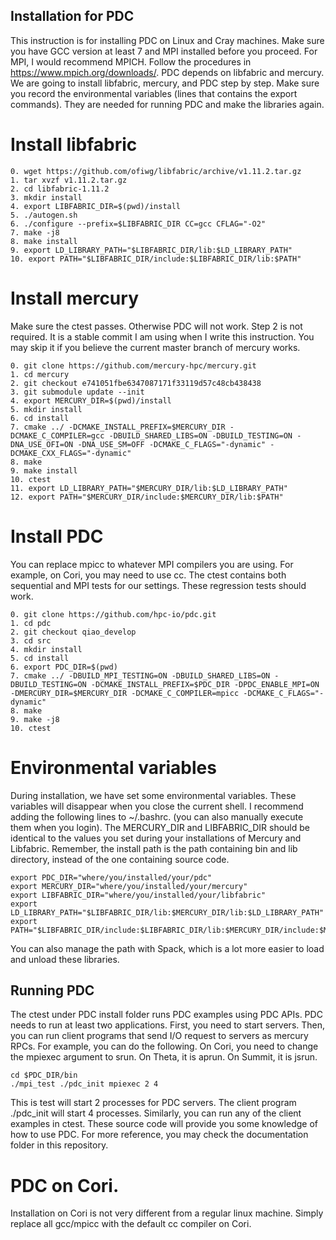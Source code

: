 ## Installation for PDC
This instruction is for installing PDC on Linux and Cray machines. Make sure you have GCC version at least 7 and MPI installed before you proceed.
For MPI, I would recommend MPICH. Follow the procedures in https://www.mpich.org/downloads/.
PDC depends on libfabric and mercury. We are going to install libfabric, mercury, and PDC step by step.
Make sure you record the environmental variables (lines that contains the export commands). They are needed for running PDC and make the libraries again.
# Install libfabric
```
0. wget https://github.com/ofiwg/libfabric/archive/v1.11.2.tar.gz
1. tar xvzf v1.11.2.tar.gz
2. cd libfabric-1.11.2
3. mkdir install
4. export LIBFABRIC_DIR=$(pwd)/install
5. ./autogen.sh
6. ./configure --prefix=$LIBFABRIC_DIR CC=gcc CFLAG="-O2"
7. make -j8
8. make install
9. export LD_LIBRARY_PATH="$LIBFABRIC_DIR/lib:$LD_LIBRARY_PATH"
10. export PATH="$LIBFABRIC_DIR/include:$LIBFABRIC_DIR/lib:$PATH"
```
# Install mercury
Make sure the ctest passes. Otherwise PDC will not work.
Step 2 is not required. It is a stable commit I am using when I write this instruction. You may skip it if you believe the current master branch of mercury works.
```
0. git clone https://github.com/mercury-hpc/mercury.git
1. cd mercury
2. git checkout e741051fbe6347087171f33119d57c48cb438438
3. git submodule update --init
4. export MERCURY_DIR=$(pwd)/install
5. mkdir install
6. cd install
7. cmake ../ -DCMAKE_INSTALL_PREFIX=$MERCURY_DIR -DCMAKE_C_COMPILER=gcc -DBUILD_SHARED_LIBS=ON -DBUILD_TESTING=ON -DNA_USE_OFI=ON -DNA_USE_SM=OFF -DCMAKE_C_FLAGS="-dynamic" -DCMAKE_CXX_FLAGS="-dynamic"
8. make
9. make install
10. ctest
11. export LD_LIBRARY_PATH="$MERCURY_DIR/lib:$LD_LIBRARY_PATH"
12. export PATH="$MERCURY_DIR/include:$MERCURY_DIR/lib:$PATH"
```
# Install PDC
You can replace mpicc to whatever MPI compilers you are using. For example, on Cori, you may need to use cc.
The ctest contains both sequential and MPI tests for our settings. These regression tests should work.
```
0. git clone https://github.com/hpc-io/pdc.git
1. cd pdc
2. git checkout qiao_develop
3. cd src
4. mkdir install
5. cd install
6. export PDC_DIR=$(pwd)
7. cmake ../ -DBUILD_MPI_TESTING=ON -DBUILD_SHARED_LIBS=ON -DBUILD_TESTING=ON -DCMAKE_INSTALL_PREFIX=$PDC_DIR -DPDC_ENABLE_MPI=ON -DMERCURY_DIR=$MERCURY_DIR -DCMAKE_C_COMPILER=mpicc -DCMAKE_C_FLAGS="-dynamic"
8. make
9. make -j8
10. ctest
```

# Environmental variables
During installation, we have set some environmental variables. These variables will disappear when you close the current shell.
I recommend adding the following lines to ~/.bashrc. (you can also manually execute them when you login).
The MERCURY_DIR and LIBFABRIC_DIR should be identical to the values you set during your installations of Mercury and Libfabric.
Remember, the install path is the path containing bin and lib directory, instead of the one containing source code.
```
export PDC_DIR="where/you/installed/your/pdc"
export MERCURY_DIR="where/you/installed/your/mercury"
export LIBFABRIC_DIR="where/you/installed/your/libfabric"
export LD_LIBRARY_PATH="$LIBFABRIC_DIR/lib:$MERCURY_DIR/lib:$LD_LIBRARY_PATH"
export PATH="$LIBFABRIC_DIR/include:$LIBFABRIC_DIR/lib:$MERCURY_DIR/include:$MERCURY_DIR/lib:$PATH"
```
You can also manage the path with Spack, which is a lot more easier to load and unload these libraries.
## Running PDC
The ctest under PDC install folder runs PDC examples using PDC APIs.
PDC needs to run at least two applications. First, you need to start servers. Then, you can run client programs that send I/O request to servers as mercury RPCs.
For example, you can do the following. On Cori, you need to change the mpiexec argument to srun. On Theta, it is aprun. On Summit, it is jsrun.
```
cd $PDC_DIR/bin
./mpi_test ./pdc_init mpiexec 2 4
```
This is test will start 2 processes for PDC servers. The client program ./pdc_init will start 4 processes. Similarly, you can run any of the client examples in ctest.
These source code will provide you some knowledge of how to use PDC. For more reference, you may check the documentation folder in this repository.
# PDC on Cori.
Installation on Cori is not very different from a regular linux machine. Simply replace all gcc/mpicc with the default cc compiler on Cori.



